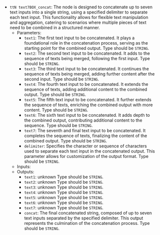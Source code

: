 - `ttN text7BOX_concat`: The node is designed to concatenate up to seven text inputs into a single string, using a specified delimiter to separate each text input. This functionality allows for flexible text manipulation and aggregation, catering to scenarios where multiple pieces of text need to be combined in a structured manner.
    - Parameters:
        - `text1`: The first text input to be concatenated. It plays a foundational role in the concatenation process, serving as the starting point for the combined output. Type should be `STRING`.
        - `text2`: The second text input to be concatenated. It adds to the sequence of texts being merged, following the first input. Type should be `STRING`.
        - `text3`: The third text input to be concatenated. It continues the sequence of texts being merged, adding further content after the second input. Type should be `STRING`.
        - `text4`: The fourth text input to be concatenated. It extends the sequence of texts, adding additional content to the combined output. Type should be `STRING`.
        - `text5`: The fifth text input to be concatenated. It further extends the sequence of texts, enriching the combined output with more content. Type should be `STRING`.
        - `text6`: The sixth text input to be concatenated. It adds depth to the combined output, contributing additional content to the sequence. Type should be `STRING`.
        - `text7`: The seventh and final text input to be concatenated. It completes the sequence of texts, finalizing the content of the combined output. Type should be `STRING`.
        - `delimiter`: Specifies the character or sequence of characters used to separate each text input in the concatenated output. This parameter allows for customization of the output format. Type should be `STRING`.
    - Inputs:
    - Outputs:
        - `text1`: unknown Type should be `STRING`.
        - `text2`: unknown Type should be `STRING`.
        - `text3`: unknown Type should be `STRING`.
        - `text4`: unknown Type should be `STRING`.
        - `text5`: unknown Type should be `STRING`.
        - `text6`: unknown Type should be `STRING`.
        - `text7`: unknown Type should be `STRING`.
        - `concat`: The final concatenated string, composed of up to seven text inputs separated by the specified delimiter. This output represents the culmination of the concatenation process. Type should be `STRING`.
